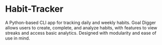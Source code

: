 # Habit-Tracker
A Python-based CLI app for tracking daily and weekly habits. Goal Digger allows users to create, complete, and analyze habits, with features to view streaks and access basic analytics. Designed with modularity and ease of use in mind.
